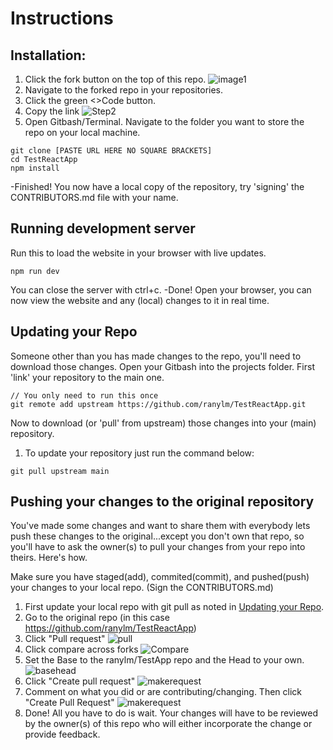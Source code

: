 # Instructions

## Installation:

1. Click the fork button on the top of this repo.
   ![image1](https://i.imgur.com/3782TsO.png)
2. Navigate to the forked repo in your repositories.
3. Click the green <>Code button.
4. Copy the link
   ![Step2](https://i.imgur.com/NNIETam.png)
5. Open Gitbash/Terminal. Navigate to the folder you want to store the repo on your local machine.

```
git clone [PASTE URL HERE NO SQUARE BRACKETS]
cd TestReactApp
npm install
```

-Finished! You now have a local copy of the repository, try 'signing' the CONTRIBUTORS.md file with your name.

## Running development server

Run this to load the website in your browser with live updates.

```
npm run dev
```

You can close the server with ctrl+c.
-Done! Open your browser, you can now view the website and any (local) changes to it in real time.

## Updating your Repo

Someone other than you has made changes to the repo, you'll need to download those changes. Open your Gitbash into the projects folder.
First 'link' your repository to the main one.

```
// You only need to run this once
git remote add upstream https://github.com/ranylm/TestReactApp.git
```

Now to download (or 'pull' from upstream) those changes into your (main) repository.

1. To update your repository just run the command below:

```
git pull upstream main
```

## Pushing your changes to the original repository

You've made some changes and want to share them with everybody lets push these changes to the original...except you don't own that repo, so you'll have to ask the owner(s) to pull your changes from your repo into theirs. Here's how.

Make sure you have staged(add), commited(commit), and pushed(push) your changes to your local repo. (Sign the CONTRIBUTORS.md)

1. First update your local repo with git pull as noted in [Updating your Repo](#updating-your-repo).
2. Go to the original repo (in this case https://github.com/ranylm/TestReactApp)
3. Click "Pull request"
   ![pull](https://i.imgur.com/Lxh3rK0.png)
4. Click compare across forks
   ![Compare](https://i.imgur.com/IuA1x9F.png)
5. Set the Base to the ranylm/TestApp repo and the Head to your own.
   ![basehead](https://i.imgur.com/a4Yaq1l.png)
6. Click "Create pull request"
   ![makerequest](https://i.imgur.com/1BA7Sn9.png)
7. Comment on what you did or are contributing/changing. Then click "Create Pull Request"
   ![makerequest](https://i.imgur.com/j6twh8d.png)
8. Done! All you have to do is wait. Your changes will have to be reviewed by the owner(s) of this repo who will either incorporate the change or provide feedback.
